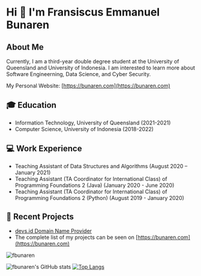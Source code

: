 <!--
**fbunaren/fbunaren** is a ✨ _special_ ✨ repository because its `README.md` (this file) appears on your GitHub profile.

Here are some ideas to get you started:

- 🔭 I’m currently working on ...
- 🌱 I’m currently learning ...
- 👯 I’m looking to collaborate on ...
- 🤔 I’m looking for help with ...
- 💬 Ask me about ...
- 📫 How to reach me: ...
- 😄 Pronouns: ...
- ⚡ Fun fact: ...
-->

# Hi 👋 I'm Fransiscus Emmanuel Bunaren

## About Me
Currently, I am a third-year double degree student at the University of Queensland and University of Indonesia. 
I am interested to learn more about Software Engineerning, Data Science, and Cyber Security. 

My Personal Website: [https://bunaren.com](https://bunaren.com)

## 🎓 Education
- Information Technology, University of Queensland (2021-2021)
- Computer Science, University of Indonesia (2018-2022)

## 💻 Work Experience
- Teaching Assistant of Data Structures and Algorithms (August 2020 – January 2021)
- Teaching Assistant (TA Coordinator for International Class) of Programming Foundations 2 (Java) (January 2020 - June 2020)
- Teaching Assistant (TA Coordinator for International Class) of Programming Foundations 2 (Python) (August 2019 - January 2020)

## 🚀 Recent Projects
- [devs.id Domain Name Provider](https://www.devs.id)
- The complete list  of my projects can be seen on [https://bunaren.com](https://bunaren.com)

<img src="https://komarev.com/ghpvc/?username=fbunaren" alt="fbunaren">

![fbunaren's GitHub stats](https://github-readme-stats.vercel.app/api?username=fbunaren&show_icons=true&theme=radical)
[![Top Langs](https://github-readme-stats.vercel.app/api/top-langs/?username=fbunaren&layout=compact)](https://github.com/fbunaren/github-readme-stats)
